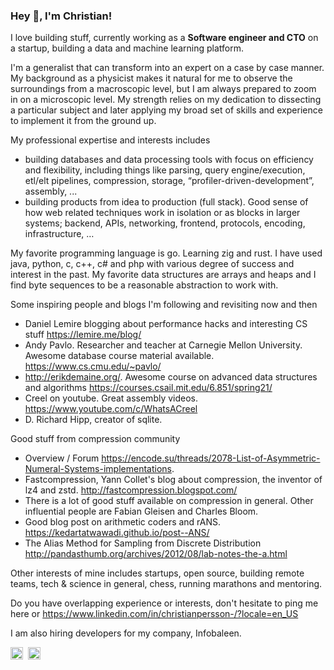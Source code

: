 ### Hey 👋, I'm Christian!

I love building stuff, currently working as a **Software engineer and CTO** on a startup, building a data and machine learning platform. 

I'm a generalist that can transform into an expert on a case by case manner. My background as a physicist makes it natural for me to observe the surroundings from a macroscopic level, but I am always prepared to zoom in on a microscopic level. My strength relies on my dedication to dissecting a particular subject and later applying my broad set of skills and experience to implement it from the ground up. 

My professional expertise and interests includes
* building databases and data processing tools with focus on efficiency and flexibility, including things like parsing, query engine/execution, etl/elt pipelines, compression, storage, “profiler-driven-development”, assembly, ...
* building products from idea to production (full stack). Good sense of how web related techniques work in isolation or as blocks in larger systems; backend, APIs,  networking, frontend, protocols, encoding, infrastructure, …

My favorite programming language is go. Learning zig and rust. I have used java, python, c, c++, c# and php with various degree of success and interest in the past. 
My favorite data structures are arrays and heaps and I find byte sequences to be a reasonable abstraction to work with.

Some inspiring people and blogs I'm following and revisiting now and then
* Daniel Lemire blogging about performance hacks and interesting CS stuff https://lemire.me/blog/
* Andy Pavlo. Researcher and teacher at Carnegie Mellon University. Awesome database course material available. https://www.cs.cmu.edu/~pavlo/
* http://erikdemaine.org/. Awesome course on advanced data structures and algorithms https://courses.csail.mit.edu/6.851/spring21/
* Creel on youtube. Great assembly videos. https://www.youtube.com/c/WhatsACreel
* D. Richard Hipp, creator of sqlite. 

Good stuff from compression community
* Overview / Forum https://encode.su/threads/2078-List-of-Asymmetric-Numeral-Systems-implementations. 
* Fastcompression, Yann Collet's blog about compression, the inventor of lz4 and zstd. http://fastcompression.blogspot.com/ 
* There is a lot of good stuff available on compression in general. Other influential people are Fabian Gleisen and Charles Bloom. 
* Good blog post on arithmetic coders and rANS. https://kedartatwawadi.github.io/post--ANS/ 
* The Alias Method for Sampling from Discrete Distribution http://pandasthumb.org/archives/2012/08/lab-notes-the-a.html

Other interests of mine includes startups, open source, building remote teams, tech & science in general, chess, running marathons and mentoring. 

Do you have overlapping experience or interests, don't hesitate to ping me here or https://www.linkedin.com/in/christianpersson-/?locale=en_US

I am also hiring developers for my company, Infobaleen. 


<a href="https://www.linkedin.com/in/christianpersson-/?locale=en_US" target="blank"><img align="center" src="https://cdn-icons-png.flaticon.com/512/174/174857.png" alt="christian-persson" height="20" width="20"/></a>&nbsp;
<img align="center" src="https://img.shields.io/github/stars/ajzo90?style=social" alt="christian-persson" height="20"/>
